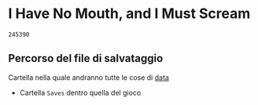 
# I Have No Mouth, and I Must Scream
`245390`

## Percorso del file di salvataggio
Cartella nella quale andranno tutte le cose di [data](./data)
- Cartella `Saves` dentro quella del gioco
